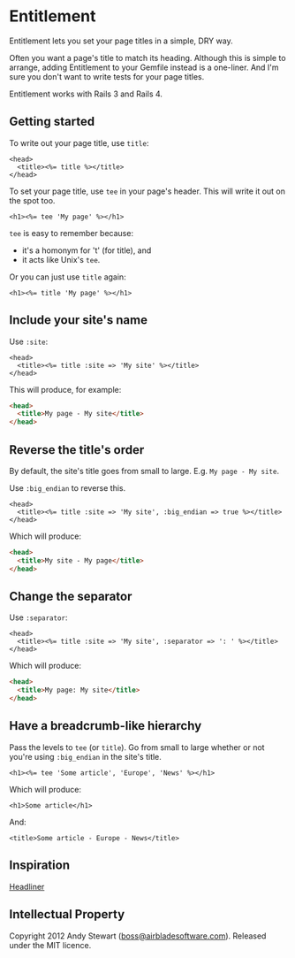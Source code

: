 # Entitlement

Entitlement lets you set your page titles in a simple, DRY way.

Often you want a page's title to match its heading.  Although this is simple to arrange, adding Entitlement to your Gemfile instead is a one-liner.  And I'm sure you don't want to write tests for your page titles.

Entitlement works with Rails 3 and Rails 4.


## Getting started

To write out your page title, use `title`:

```html+erb
<head>
  <title><%= title %></title>
</head>
```

To set your page title, use `tee` in your page's header.  This will write it out on the spot too.

```html+erb
<h1><%= tee 'My page' %></h1>
```

`tee` is easy to remember because:

* it's a homonym for 't' (for title), and
* it acts like Unix's `tee`.

Or you can just use `title` again:

```html+erb
<h1><%= title 'My page' %></h1>
```


## Include your site's name

Use `:site`:

```html+erb
<head>
  <title><%= title :site => 'My site' %></title>
</head>
```

This will produce, for example:

```html
<head>
  <title>My page - My site</title>
</head>
```


## Reverse the title's order

By default, the site's title goes from small to large.  E.g. `My page - My site`.

Use `:big_endian` to reverse this.

```html+erb
<head>
  <title><%= title :site => 'My site', :big_endian => true %></title>
</head>
```

Which will produce:

```html
<head>
  <title>My site - My page</title>
</head>
```

## Change the separator

Use `:separator`:

```html+erb
<head>
  <title><%= title :site => 'My site', :separator => ': ' %></title>
</head>
```

Which will produce:

```html
<head>
  <title>My page: My site</title>
</head>
```


## Have a breadcrumb-like hierarchy

Pass the levels to `tee` (or `title`).  Go from small to large whether or not you're using `:big_endian` in the site's title.

```html+erb
<h1><%= tee 'Some article', 'Europe', 'News' %></h1>
```

Which will produce:

```
<h1>Some article</h1>
```

And:

```
<title>Some article - Europe - News</title>
```


## Inspiration

[Headliner](https://github.com/mokolabs/headliner)


## Intellectual Property

Copyright 2012 Andy Stewart (boss@airbladesoftware.com).
Released under the MIT licence.
